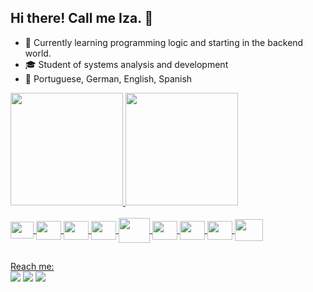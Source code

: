 ## Hi there! Call me Iza. 👩

- 🌱 Currently learning programming logic and starting in the backend world.
- 🎓 Student of systems analysis and development
- 💬 Portuguese, German, English, Spanish

<div>
  <a href="https://github.com/izaseiler">
  <img height="180em" src="https://github-readme-stats.vercel.app/api?username=izaaseiler&show_icons=true&theme=radical&include_all_commits=true&count_private=true"/>
  <img height="180em" src="https://github-readme-stats.vercel.app/api/top-langs/?username=izaaseiler&layout=compact&langs_counts=16&theme=radical"/>
</div>
<div style="display: inline_block"><br>
  <img align="center" height="27" width="37" <img src="https://cdn.jsdelivr.net/gh/devicons/devicon/icons/javascript/javascript-original.svg" />
  <img align="center" height="30" width="40" <img src="https://cdn.jsdelivr.net/gh/devicons/devicon/icons/html5/html5-original.svg" />
  <img align="center" height="30" width="40" <img src="https://cdn.jsdelivr.net/gh/devicons/devicon/icons/css3/css3-original.svg" />
  <img align="center" height="30" width="40" <img src="https://cdn.jsdelivr.net/gh/devicons/devicon/icons/c/c-original.svg" />
  <img align="center" height="40" width="50" <img src="https://cdn.jsdelivr.net/gh/devicons/devicon/icons/java/java-original-wordmark.svg" />      
  <img align="center" height="30" width="40" <img src="https://icons8.com/icon/w1Gq29w4RQWL/intellij-idea" />
  <img align="center" height="30" width="40" <img src="https://cdn.jsdelivr.net/gh/devicons/devicon/icons/vscode/vscode-original-wordmark.svg" />
  <img align="center" height="30" width="40" <img src="https://cdn.jsdelivr.net/gh/devicons/devicon/icons/chrome/chrome-original.svg" />
  <img align="center" height="35" width="45" <img src="https://cdn.jsdelivr.net/gh/devicons/devicon/icons/firefox/firefox-original.svg" />     

          
</div>  
  
##
  
<div>
  Reach me:<br>
  <a href="https://ch.linkedin.com/in/izabela-seiler-b10258242" target="_blank"><img src="https://img.shields.io/badge/LinkedIn-0077B5?style=for-the-badge&logo=linkedin&logoColor=white" target="_blank"></a>
  <a href="https://instagram.com/izaaseiler" target="_blank"><img src="https://img.shields.io/badge/Instagram-E4405F?style=for-the-badge&logo=instagram&logoColor=white" target="_blank"></a>
  <a href="https://wa.me/410763181896" target="_blank"><img src="https://img.shields.io/badge/WhatsApp-25D366?style=for-the-badge&logo=WhatsApp&logoColor=white" target="_blank"></a>
</div>



